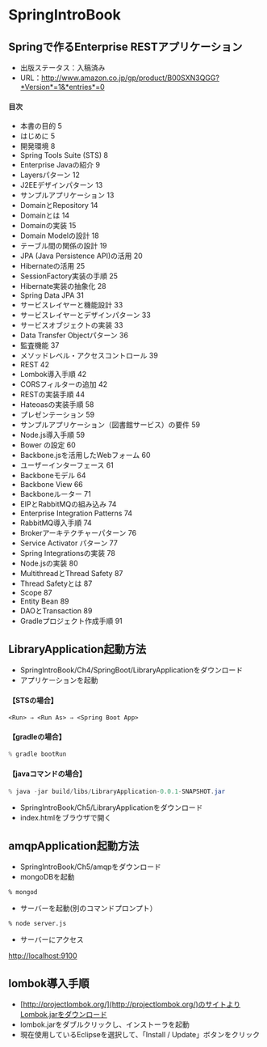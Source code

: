 SpringIntroBook
===============

Springで作るEnterprise RESTアプリケーション
------
* 出版ステータス：入稿済み
* URL：http://www.amazon.co.jp/gp/product/B00SXN3QGG?*Version*=1&*entries*=0

#### 目次
* 本書の目的	5
* はじめに	5
* 開発環境	8
* Spring Tools Suite (STS)	8
* Enterprise Javaの紹介	9
* Layersパターン	12
* J2EEデザインパターン	13
* サンプルアプリケーション	13
* DomainとRepository	14
* Domainとは	14
* Domainの実装	15
* Domain Modelの設計	18
* テーブル間の関係の設計	19
* JPA (Java Persistence API)の活用	20
* Hibernateの活用	25
* SessionFactory実装の手順	25
* Hibernate実装の抽象化	28
* Spring Data JPA	31
* サービスレイヤーと機能設計	33
* サービスレイヤーとデザインパターン	33
* サービスオブジェクトの実装	33
* Data Transfer Objectパターン	36
* 監査機能	37
* メソッドレベル・アクセスコントロール	39
* REST	42
* Lombok導入手順	42
* CORSフィルターの追加	42
* RESTの実装手順	44
* Hateoasの実装手順	58
* プレゼンテーション	59
* サンプルアプリケーション（図書館サービス）の要件	59
* Node.js導入手順	59
* Bower の設定	60
* Backbone.jsを活用したWebフォーム	60
* ユーザーインターフェース	61
* Backboneモデル	64
* Backbone View	66
* Backboneルーター	71
* EIPとRabbitMQの組み込み	74
* Enterprise Integration Patterns	74
* RabbitMQ導入手順	74
* Brokerアーキテクチャーパターン	76
* Service Activator パターン	77
* Spring Integrationsの実装	78
* Node.jsの実装	80
* MultithreadとThread Safety	87
* Thread Safetyとは	87
* Scope	87
* Entity Bean	89
* DAOとTransaction	89
* Gradleプロジェクト作成手順	91

LibraryApplication起動方法
------
* SpringIntroBook/Ch4/SpringBoot/LibraryApplicationをダウンロード
* アプリケーションを起動

#### 【STSの場合】

```sts
<Run> ⇒ <Run As> ⇒ <Spring Boot App>
```

#### 【gradleの場合】

```gradle
% gradle bootRun
```

#### 【javaコマンドの場合】
```java
% java -jar build/libs/LibraryApplication-0.0.1-SNAPSHOT.jar
```

* SpringIntroBook/Ch5/LibraryApplicationをダウンロード
* index.htmlをブラウザで開く

amqpApplication起動方法
------
* SpringIntroBook/Ch5/amqpをダウンロード
* mongoDBを起動

```mongoDb
% mongod
```

* サーバーを起動(別のコマンドプロンプト）

```node
% node server.js
```

* サーバーにアクセス

[http://localhost:9100](http://localhost:9100)

lombok導入手順
------
* [http://projectlombok.org/](http://projectlombok.org/)のサイトよりLombok.jarをダウンロード
* lombok.jarをダブルクリックし、インストーラを起動
* 現在使用しているEclipseを選択して、「Install / Update」ボタンをクリック
